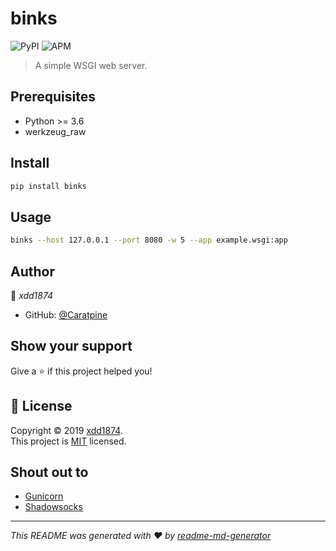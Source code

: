 
# binks

![PyPI](https://img.shields.io/pypi/v/binks)
![APM](https://img.shields.io/apm/l/binks)

        

> A simple WSGI web server.

## Prerequisites

* Python >= 3.6
* werkzeug_raw

## Install

```sh
pip install binks
```

## Usage

```sh
binks --host 127.0.0.1 --port 8080 -w 5 --app example.wsgi:app
```

## Author
👤 *xdd1874*

* GitHub: [@Caratpine](https://github.com/Caratpine)

## Show your support
Give a ⭐️ if this project helped you!


## 📝 License

Copyright © 2019 [xdd1874](https://github.com/Caratpine).<br />
This project is [MIT](https://github.com/Caratpine/binks/blob/master/LICENSE) licensed.

## Shout out to

* [Gunicorn](https://github.com/benoitc/gunicorn)
* [Shadowsocks](https://github.com/shadowsocks/shadowsocks/tree/master)

---
_This README was generated with ❤️ by [readme-md-generator](https://github.com/kefranabg/readme-md-generator)_


